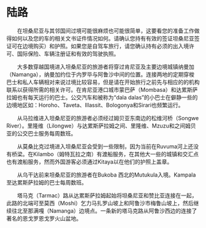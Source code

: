 # 陆路
　　在坦桑尼亚与其邻国间过境可能很麻烦也可能很简单，这要看您的准备工作做得如何以及您的车的相关文书证件情况如何。请确认您持有有效的签证坦桑尼亚签证可在边境购买）和护照。如果您是自驾车旅行，请您确认持有必须的出入境许可、国际保险、车辆注册证和有效的驾驶执照。

　　大多数穿越国境进入坦桑尼亚的旅游者将穿过肯尼亚及主要边境城镇纳曼加（Namanga），纳曼加约位于内罗毕与阿鲁沙中间的位置。连接两地的定期穿梭巴士和私人车辆相对来说过境比较容易，但是请在开始旅行之前先与相应的的机构联系以获得所需的相关许可。在肯尼亚港口城市蒙巴萨（Mombasa）和达累斯萨拉姆也有每天运行的巴士。公交汽车和被称为“dala dalas”的小巴士在僻静一些的边境地区如：Horoho、Taveta、Illassit、Bologonya和Sirari也频繁运行。

　　从马拉维进入坦桑尼亚的旅游者必须经过姆贝亚东南边的松维河桥（Songwe River）。里隆维（Lilongwe）与达累斯萨拉姆之间、里隆维、Mzuzu和之间姆贝亚的公交巴士服务每周数班。

　　从莫桑比克过境进入坦桑尼亚会受到一些限制，因为当前在Ruvuma河上还没有桥梁。在Kilambo（姆特瓦拉之南）有渡船服务，在其他大一些的城镇和交汇点也有渡船服务，然而外国游客必须通过Kitaya以在他们的护照上盖章。

　　从乌干达前来坦桑尼亚的旅游者在Bukoba 西北的Mutukula入境。Kampala至达累斯萨拉姆的巴士每周数班。

　　塔马克（Tarmac）路从达累斯萨拉姆起始将坦桑尼亚和赞比亚连接在一起，此路的北端可至莫西（Moshi）乞力马扎罗山坡上和阿鲁沙市梅鲁山坡上，然后继续往北至那满嘎（Namanga）边境点。一条新的塔马克路从阿鲁沙西边的连接了著名的恩戈罗恩戈罗火山盆地。